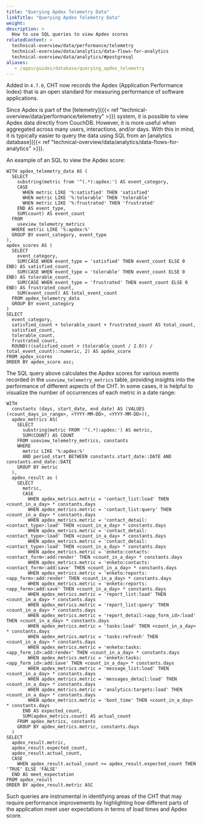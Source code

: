 ```yaml
---
title: "Querying Apdex Telemetry Data"
linkTitle: "Querying Apdex Telemetry Data"
weight:
description: >
  How to use SQL queries to view Apdex scores
relatedContent: >
  technical-overview/data/performance/telemetry
  technical-overview/data/analytics/data-flows-for-analytics
  technical-overview/data/analytics/#postgresql
aliases:
   - /apps/guides/database/querying_apdex_telemetry
---
```


Added in `4.7.0`, CHT now records the Apdex (Application Performance Index) that is an open standard for measuring performance of software applications.

Since Apdex is part of the [telemetry]({{< ref "technical-overview/data/performance/telemetry" >}}) system, it is possible to view Apdex data directly from CouchDB. However, it is more useful when aggregated across many users, interactions, and/or days. With this in mind, it is typically easier to query the data using SQL from an [analytics database]({{< ref "technical-overview/data/analytics/data-flows-for-analytics" >}}).

An example of an SQL to view the Apdex score:

```
WITH apdex_telemetry_data AS (
  SELECT
    substring(metric from '^(.*):apdex:') AS event_category,
    CASE
      WHEN metric LIKE '%:satisfied' THEN 'satisfied'
      WHEN metric LIKE '%:tolerable' THEN 'tolerable'
      WHEN metric LIKE '%:frustrated' THEN 'frustrated'
    END AS event_type,
    SUM(count) AS event_count
  FROM
    useview_telemetry_metrics
  WHERE metric LIKE '%:apdex:%'
  GROUP BY event_category, event_type
),
apdex_scores AS (
  SELECT
    event_category,
    SUM(CASE WHEN event_type = 'satisfied' THEN event_count ELSE 0 END) AS satisfied_count,
    SUM(CASE WHEN event_type = 'tolerable' THEN event_count ELSE 0 END) AS tolerable_count,
    SUM(CASE WHEN event_type = 'frustrated' THEN event_count ELSE 0 END) AS frustrated_count,
    SUM(event_count) AS total_event_count
  FROM apdex_telemetry_data
  GROUP BY event_category
)
SELECT
  event_category,
  satisfied_count + tolerable_count + frustrated_count AS total_count,
  satisfied_count,
  tolerable_count,
  frustrated_count,
  ROUND(((satisfied_count + (tolerable_count / 2.0)) / total_event_count)::numeric, 2) AS apdex_score
FROM apdex_scores
ORDER BY apdex_score asc;
```

The SQL query above calculates the Apdex scores for various events recorded in the `useview_telemetry_metrics` table, providing insights into the performance of different aspects of the CHT. In some cases, it is helpful to visualize the number of occurrences of each metric in a date range:

```
WITH 
  constants (days, start_date, end_date) AS (VALUES (<count_days_in_range>, <YYYY-MM-DD>, <YYYY-MM-DD>)),
  apdex_metrics AS(
    SELECT 
      substring(metric FROM '^(.*):apdex:') AS metric,
      SUM(COUNT) AS COUNT
    FROM useview_telemetry_metrics, constants
    WHERE 
      metric LIKE '%:apdex:%'
      AND period_start BETWEEN constants.start_date::DATE AND constants.end_date::DATE
    GROUP BY metric
  ),   
  apdex_result as (
    SELECT 
      metric,
      CASE 
	    WHEN apdex_metrics.metric = 'contact_list:load' THEN <count_in_a_day> * constants.days
	    WHEN apdex_metrics.metric = 'contact_list:query' THEN <count_in_a_day> * constants.days
	    WHEN apdex_metrics.metric = 'contact_detail:<contact_type>:load' THEN <count_in_a_day> * constants.days
	    WHEN apdex_metrics.metric = 'contact_detail:<contact_type>:load' THEN <count_in_a_day> * constants.days
	    WHEN apdex_metrics.metric = 'contact_detail:<contact_type>:load' THEN <count_in_a_day> * constants.days
	    WHEN apdex_metrics.metric = 'enketo:contacts:<contact_form>:add:render' THEN <count_in_a_day> * constants.days
	    WHEN apdex_metrics.metric = 'enketo:contacts:<contact_form>:add:save' THEN <count_in_a_day> * constants.days
	    WHEN apdex_metrics.metric = 'enketo:reports:<app_form>:add:render' THEN <count_in_a_day> * constants.days
	    WHEN apdex_metrics.metric = 'enketo:reports:<app_form>:add:save' THEN <count_in_a_day> * constants.days
	    WHEN apdex_metrics.metric = 'report_list:load' THEN <count_in_a_day> * constants.days
	    WHEN apdex_metrics.metric = 'report_list:query' THEN <count_in_a_day> * constants.days
	    WHEN apdex_metrics.metric = 'report_detail:<app_form_id>:load' THEN <count_in_a_day> * constants.days
	    WHEN apdex_metrics.metric = 'tasks:load' THEN <count_in_a_day> * constants.days
	    WHEN apdex_metrics.metric = 'tasks:refresh' THEN <count_in_a_day> * constants.days
	    WHEN apdex_metrics.metric = 'enketo:tasks:<app_form_id>:add:render' THEN <count_in_a_day> * constants.days
	    WHEN apdex_metrics.metric = 'enketo:tasks:<app_form_id>:add:save' THEN <count_in_a_day> * constants.days
	    WHEN apdex_metrics.metric = 'message_list:load' THEN <count_in_a_day> * constants.days
	    WHEN apdex_metrics.metric = 'messages_detail:load' THEN <count_in_a_day> * constants.days
	    WHEN apdex_metrics.metric = 'analytics:targets:load' THEN <count_in_a_day> * constants.days
	    WHEN apdex_metrics.metric = 'boot_time' THEN <count_in_a_day> * constants.days
      END AS expected_count,
      SUM(apdex_metrics.count) AS actual_count
    FROM apdex_metrics, constants
    GROUP BY apdex_metrics.metric, constants.days
  )
SELECT
  apdex_result.metric,
  apdex_result.expected_count,
  apdex_result.actual_count,
  CASE
    WHEN apdex_result.actual_count >= apdex_result.expected_count THEN 'TRUE' ELSE 'FALSE'
  END AS meet_expectation
FROM apdex_result
ORDER BY apdex_result.metric ASC
```

Such queries are instrumental in identifying areas of the CHT that may require performance improvements by highlighting how different parts of the application meet user expectations in terms of load times and Apdex score.
